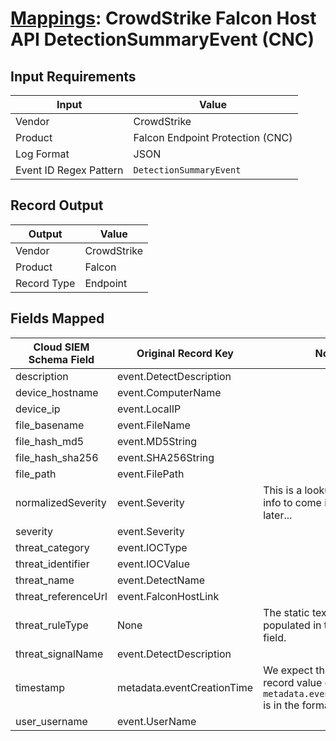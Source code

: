 # [Mappings](README.md): CrowdStrike Falcon Host API DetectionSummaryEvent (CNC)

## Input Requirements

|Input|Value|
|-----|-----|
|Vendor|CrowdStrike|
|Product|Falcon Endpoint Protection (CNC)|
|Log Format|JSON|
|Event ID Regex Pattern|`DetectionSummaryEvent`|

## Record Output

|Output|Value|
|------|-----|
|Vendor|CrowdStrike|
|Product|Falcon|
|Record Type|Endpoint|

## Fields Mapped

|Cloud SIEM Schema Field|Original Record Key|Notes|
|-----------------------|-------------------|-----|
|description|event.DetectDescription||
|device_hostname|event.ComputerName||
|device_ip|event.LocalIP||
|file_basename|event.FileName||
|file_hash_md5|event.MD5String||
|file_hash_sha256|event.SHA256String||
|file_path|event.FilePath||
|normalizedSeverity|event.Severity|This is a lookup field. More info to come in the catalog later...|
|severity|event.Severity||
|threat_category|event.IOCType||
|threat_identifier|event.IOCValue||
|threat_name|event.DetectName||
|threat_referenceUrl|event.FalconHostLink||
|threat_ruleType|None|The static text `direct` is populated in this schema field.|
|threat_signalName|event.DetectDescription||
|timestamp|metadata.eventCreationTime|We expect the orginal record value of `metadata.eventCreationTime` is in the format `epoch_ms`|
|user_username|event.UserName||


